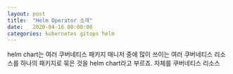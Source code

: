 ```yaml
---
layout: post
title:  "Helm Operator 소개"
date:   2020-04-16 00:00:00
categories: kubernetes gitops helm
---
```

helm chart는 여러 쿠버네티스 패키지 매니저 중에 많이 쓰이는 여러 쿠버네티스 리소스를 하나의 패키지로 묶은 것을 helm chart라고 부르죠. 자체를 쿠버네티스 리소스